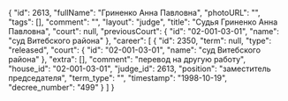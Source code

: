 {
    "id": 2613,
    "fullName": "Гриненко Анна Павловна",
    "photoURL": "",
    "tags": [],
    "comment": "",
    "layout": "judge",
    "title": "Судья Гриненко Анна Павловна",
    "court": null,
    "previousCourt": {
        "id": "02-001-03-01",
        "name": "суд Витебского района"
    },
    "career": [
        {
            "id": 2350,
            "term": null,
            "type": "released",
            "court": {
                "id": "02-001-03-01",
                "name": "суд Витебского района"
            },
            "extra": [],
            "comment": "перевод на другую работу",
            "house_id": "02-001-03-01",
            "judge_id": 2613,
            "position": "заместитель председателя",
            "term_type": "",
            "timestamp": "1998-10-19",
            "decree_number": "499"
        }
    ]
}